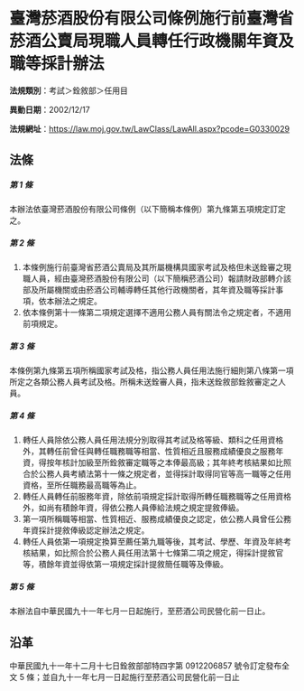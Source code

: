 # 臺灣菸酒股份有限公司條例施行前臺灣省菸酒公賣局現職人員轉任行政機關年資及職等採計辦法




**法規類別**：考試＞銓敘部＞任用目

**異動日期**：2002/12/17  

**法規網址**：https://law.moj.gov.tw/LawClass/LawAll.aspx?pcode=G0330029



## 法條
##### 第 1 條
本辦法依臺灣菸酒股份有限公司條例（以下簡稱本條例）第九條第五項規定訂定之。

##### 第 2 條
1. 本條例施行前臺灣省菸酒公賣局及其所屬機構具國家考試及格但未送銓審之現職人員，經由臺灣菸酒股份有限公司（以下簡稱菸酒公司）報請財政部轉介該部及所屬機關或由菸酒公司輔導轉任其他行政機關者，其年資及職等採計事項，依本辦法之規定。
1. 依本條例第十一條第二項規定選擇不適用公務人員有關法令之規定者，不適用前項規定。

##### 第 3 條
本條例第九條第五項所稱國家考試及格，指公務人員任用法施行細則第八條第一項所定之各類公務人員考試及格。所稱未送銓審人員，指未送銓敘部銓敘審定之人員。

##### 第 4 條
1. 轉任人員除依公務人員任用法規分別取得其考試及格等級、類科之任用資格外，其轉任前曾任與轉任職務職等相當、性質相近且服務成績優良之服務年資，得按年核計加級至所銓敘審定職等之本俸最高級；其年終考核結果如比照合於公務人員考績法第十一條之規定者，並得採計取得同官等高一職等之任用資格，至所任職務最高職等為止。
1. 轉任人員轉任前服務年資，除依前項規定採計取得所轉任職務職等之任用資格外，如尚有積餘年資，得依公務人員俸給法規之規定提敘俸級。
1. 第一項所稱職等相當、性質相近、服務成績優良之認定，依公務人員曾任公務年資採計提敘俸級認定辦法之規定。
1. 轉任人員依第一項規定換算至薦任第九職等後，其考試、學歷、年資及年終考核結果，如比照合於公務人員任用法第十七條第二項之規定，得採計提敘官等，積餘年資並得依第一項規定採計提敘簡任職等及俸級。

##### 第 5 條
本辦法自中華民國九十一年七月一日起施行，至菸酒公司民營化前一日止。

## 沿革
中華民國九十一年十二月十七日銓敘部部特四字第 0912206857 號令訂定發布全文 5  條；並自九十一年七月一日起施行至菸酒公司民營化前一日止
